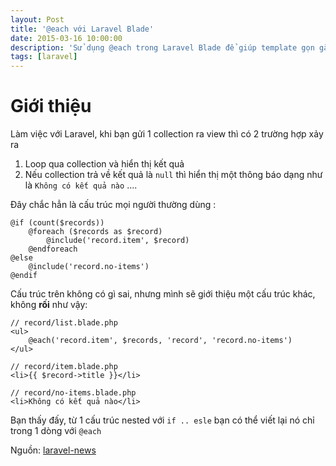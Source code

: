 ```yaml
---
layout: Post
title: '@each với Laravel Blade'
date: 2015-03-16 10:00:00
description: 'Sử dụng @each trong Laravel Blade để giúp template gọn gàng hơn'
tags: [laravel]
---
```


# Giới thiệu

Làm việc với Laravel, khi bạn gửi 1 collection ra view thì có 2 trường hợp xảy ra

1. Loop qua collection và hiển thị kết quả
2. Nếu collection trả về kết quả là `null` thì
hiển thị một thông báo dạng như là `Không có kết quả nào` ....

Đây chắc hẳn là cấu trúc mọi người thường dùng :

```blade
@if (count($records))
    @foreach ($records as $record)
        @include('record.item', $record)
    @endforeach
@else
    @include('record.no-items')
@endif
```

Cấu trúc trên không có gì sai,
nhưng mình sẽ giới thiệu một cấu trúc khác, không **rối** như vậy:

```blade
// record/list.blade.php
<ul>
    @each('record.item', $records, 'record', 'record.no-items')
</ul>

// record/item.blade.php
<li>{{ $record->title }}</li>

// record/no-items.blade.php
<li>Không có kết quả nào</li>
```

Bạn thấy đấy, từ 1 cấu trúc nested với `if .. esle` bạn có thể viết lại nó chỉ trong 1 dòng với `@each`

Nguồn: [laravel-news](https://laravel-news.com/2014/09/laravel-blade/)
